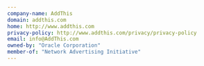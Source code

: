 ```yaml
---
company-name: AddThis
domain: addthis.com
home: http://www.addthis.com
privacy-policy: http://www.addthis.com/privacy/privacy-policy
email: info@AddThis.com
owned-by: "Oracle Corporation"
member-of: "Network Advertising Initiative"
---
```




